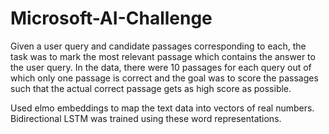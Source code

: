# Microsoft-AI-Challenge
Given a user query and candidate passages corresponding to each, the task was to mark the most relevant passage which contains the answer to the user query. In the data, there were 10 passages for each query out of which only one passage is correct and the goal was to score the passages such that the actual correct passage gets as high score as possible.


Used elmo embeddings to map the text data into vectors of real numbers. Bidirectional LSTM was trained using these word representations.

